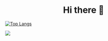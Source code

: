 <h1 align="center">Hi there 👋</h1>

[![Top Langs](https://github-readme-stats.vercel.app/api/top-langs/?username=inboxsgk&layout=compact)](https://github.com/inboxsgk/?tab=repositories)

<a href="https://visitorbadge.io/status?path=https%3A%2F%2Fgithub.com%2Finboxsgk%2F"><img src="https://api.visitorbadge.io/api/visitors?path=https%3A%2F%2Fgithub.com%2Finboxsgk%2F&label=Views&countColor=%23263759" /></a>
